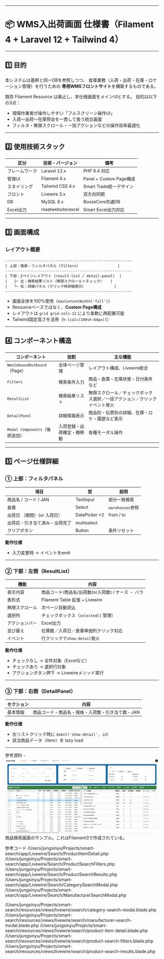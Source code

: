 
---

# 📦 WMS入出荷画面 仕様書（Filament 4 + Laravel 12 + Tailwind 4）

---

## 1️⃣ 目的

本システムは基幹と同一DBを参照しつつ、
倉庫業務（入荷・出荷・在庫・ロケーション管理）を行うための
**専用WMSフロントサイト**を構築するものである。

既存 Filament Resource は廃止し、本仕様画面をメインUIとする。
目的は以下の3点：

* 現場作業者が操作しやすい「フルスクリーン操作UI」
* 入荷～出荷～在庫照会を一貫して扱う統合画面
* フィルタ・無限スクロール・一括アクションなどの操作効率最適化

---

## 2️⃣ 使用技術スタック

| 区分      | 技術・バージョン          | 備考                    |
| ------- | ----------------- | --------------------- |
| フレームワーク | Laravel 12.x      | PHP 8.4 対応            |
| 管理UI    | Filament 4.x      | Panel + Custom Page構成 |
| スタイリング  | Tailwind CSS 4.x  | Smart Trade統一デザイン     |
| フロント    | Livewire 3.x      | 双方向同期                 |
| DB      | MySQL 8.x         | BoozeCore共通DB         |
| Excel出力 | maatwebsite/excel | Smart Excel出力対応       |

---

## 3️⃣ 画面構成

### レイアウト概要

```
----------------------------------------------------------
| 上部：検索・フィルタパネル (filters)                  |
----------------------------------------------------------
| 下部：2ペインレイアウト (result-list / detail-panel)  |
|   ├─ 左：検索結果リスト（無限スクロール＋チェック）   |
|   └─ 右：詳細パネル（クリック時詳細表示）             |
----------------------------------------------------------
```

* 画面全体を100%使用（`maxContentWidth('full')`）
* Resourceベースではなく、**Custom Page構成**
* レイアウトは `grid grid-cols-12` により柔軟に再配置可能
* Tailwind固定高さを活用（`h-[calc(100vh-64px)]`）

---

## 4️⃣ コンポーネント構造

| コンポーネント                    | 役割            | 主な機能                                  |
| -------------------------- | ------------- | ------------------------------------- |
| `WmsInboundOutbound`（Page） | 全体ページ管理       | レイアウト構成、Livewire統合                    |
| `Filters`                  | 検索条件入力        | 商品・倉庫・在庫状態・日付条件など                     |
| `ResultList`               | 検索結果リスト       | 無限スクロール／チェックボックス選択／一括アクション／クリックイベント発火 |
| `DetailPanel`              | 詳細情報表示        | 商品別・伝票別の詳細、在庫・ロケ・履歴など表示               |
| `Modal Components`（後続追加）   | 入荷登録・出荷確定・棚移動 | 各種モーダル操作                              |

---

## 5️⃣ ページ仕様詳細

### ① 上部：フィルタパネル

| 項目                 | 型             | 説明             |
|--------------------|---------------|----------------|
| 商品名 / コード / JAN    | TextInput     | 部分一致検索         |
| 倉庫                 | Select        | `warehouses`参照 |
| 出荷日   （期間）(or 入荷日） | DatePicker ×2 | from / to      |
| 出荷前・引き当て済み・出荷完了    | multiselect   | |
| クリアボタン             | Button        | 条件リセット         |

**動作仕様**

* 入力変更時 →  イベントをemit

---

### ② 下部：左側（ResultList）

| 機能      | 内容                              |
|---------|---------------------------------|
| 表示内容    | 商品コード/商品名/出荷数(or入荷数) / ケース ・ バラ |
| 表形式     | Filament Table 拡張 + Livewire    |
| 無限スクロール | 次ページ自動読込                        |
| 選択列     | チェックボックス（`selected[]` 管理）       |
| アクションバー | Excel出力                         |
| 並び替え    | 在庫数／入荷日／倉庫単価列クリック対応             |
| イベント    | 行クリックで`show-detail`発火           |

**動作仕様**

* チェックなし → 全件対象（Excelなど）
* チェックあり → 選択行対象
* アクションボタン押下 → Livewireメソッド実行

---

### ③ 下部：右側（DetailPanel）

| セクション    | 内容                         |
| -------- |----------------------------|
| 基本情報     | 商品コード・商品名・規格・入荷数・引き当て数・JAN |

**動作仕様**

* 左リストクリック時に `$emit('show-detail', id)`
* 該当商品データ（Item）を lazy load

---

参考資料 - ![screen-design-sample.png](screen-design-sample.png)
商品検索画面のサンプル。これはFilament3で作成されている。

参考コード
/Users/jungsinyu/Projects/smart-search/app/Livewire/Search/ProductItemDetail.php
/Users/jungsinyu/Projects/smart-search/app/Livewire/Search/ProductSearchFilters.php
/Users/jungsinyu/Projects/smart-search/app/Livewire/Search/ProductSearchResults.php
/Users/jungsinyu/Projects/smart-search/app/Livewire/Search/CategorySearchModal.php
/Users/jungsinyu/Projects/smart-search/app/Livewire/Search/ManufacturerSearchModal.php


/Users/jungsinyu/Projects/smart-search/resources/views/livewire/search/category-search-modal.blade.php
/Users/jungsinyu/Projects/smart-search/resources/views/livewire/search/manufacturer-search-modal.blade.php
/Users/jungsinyu/Projects/smart-search/resources/views/livewire/search/product-item-detail.blade.php
/Users/jungsinyu/Projects/smart-search/resources/views/livewire/search/product-search-filters.blade.php
/Users/jungsinyu/Projects/smart-search/resources/views/livewire/search/product-search-results.blade.php

